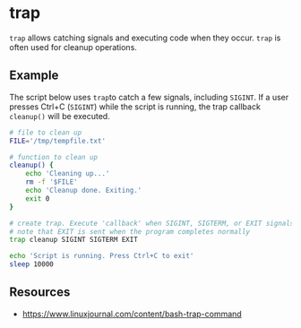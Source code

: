 # trap

`trap` allows catching signals and executing code when they occur. `trap` is often used for cleanup operations.

## Example

The script below uses `trap`to catch a few signals, including `SIGINT`. If a user presses Ctrl+C (`SIGINT`) while the script is running, the trap callback `cleanup()` will be executed.

```bash
# file to clean up
FILE='/tmp/tempfile.txt'

# function to clean up
cleanup() {
    echo 'Cleaning up...'
    rm -f '$FILE'
    echo 'Cleanup done. Exiting.'
    exit 0
}

# create trap. Execute 'callback' when SIGINT, SIGTERM, or EXIT signals are sent
# note that EXIT is sent when the program completes normally
trap cleanup SIGINT SIGTERM EXIT

echo 'Script is running. Press Ctrl+C to exit'
sleep 10000
```

## Resources
- https://www.linuxjournal.com/content/bash-trap-command

